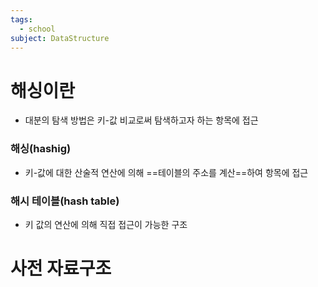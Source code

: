 ```yaml
---
tags:
  - school
subject: DataStructure
---
```

# 해싱이란
- 대분의 탐색 방법은 키-값 비교로써 탐색하고자 하는 항목에 접근
### 해싱(hashig)
- 키-값에 대한 산술적 연산에 의해 ==테이블의 주소를 계산==하여 항목에 접근
### 해시 테이블(hash table)
- 키 값의 연산에 의해 직접 접근이 가능한 구조
# 사전 자료구조